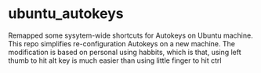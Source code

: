 # ubuntu_autokeys

Remapped some sysytem-wide shortcuts for Autokeys on Ubuntu machine. This repo simplifies re-configuration Autokeys on a new machine. The modification is based on personal using habbits, which is that, using left thumb to hit alt key is much easier than using little finger to hit ctrl
